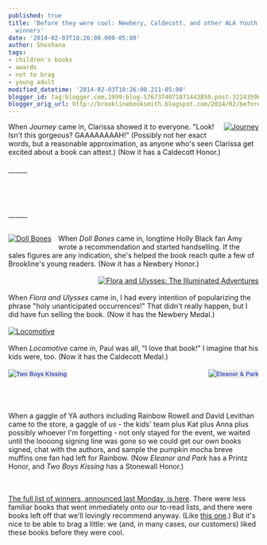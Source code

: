 ```yaml
---
published: true
title: 'Before they were cool: Newbery, Caldecott, and other ALA Youth Media Award
  winners'
date: '2014-02-03T10:26:00.000-05:00'
author: Shoshana
tags:
- children's books
- awards
- not to brag
- young adult
modified_datetime: '2014-02-03T10:26:00.211-05:00'
blogger_id: tag:blogger.com,1999:blog-5767374071871443859.post-3224359692512794914
blogger_orig_url: http://brooklinebooksmith.blogspot.com/2014/02/before-they-were-cool-newbery-caldecott.html
---
```


<a href="http://www.brooklinebooksmith-shop.com/book/v/9780763660536" style="clear: right; float: right; margin-bottom: 1em; margin-left: 1em;"><img src="http://images.booksense.com/images/books/536/660/FC9780763660536.JPG" title="Journey" /></a>When <i>Journey</i>&nbsp;came in, Clarissa showed it to everyone. "Look! Isn't this gorgeous? GAAAAAAAAH!" (Possibly not her exact words, but a reasonable approximation, as anyone who's seen Clarissa get excited about a book can attest.) (Now it has a Caldecott Honor.)<br /><br /><table id="aba-search-results-table"><tbody><tr><td valign="top"><div class="abaproduct-image"></div></td><td><div class="abaproduct-details"><div class="abaproduct-title"><h2>&nbsp;</h2></div></div></td></tr></tbody></table><br /><a href="http://www.brooklinebooksmith-shop.com/book/v/9781416963981" style="clear: left; float: left; margin-bottom: 1em; margin-right: 1em;"><img src="http://images.booksense.com/images/books/981/963/FC9781416963981.JPG" title="Doll Bones" /></a>When <i>Doll Bones</i>&nbsp;came in, longtime Holly Black fan Amy wrote a recommendation and started handselling. If the sales figures are any indication, she's helped the book reach quite a few of Brookline's young readers. (Now it has a Newbery Honor.)<br /><br /><a href="http://www.brooklinebooksmith-shop.com/book/v/9780763660406" style="clear: right; float: right; margin-bottom: 1em; margin-left: 1em;"><img src="http://images.booksense.com/images/books/406/660/FC9780763660406.JPG" title="Flora and Ulysses: The Illuminated Adventures" /></a><br /><br />When <i>Flora and Ulysses </i>came in, I had every intention of popularizing the phrase "holy unanticipated occurrences!" That didn't really happen, but I did have fun selling the book. (Now it has&nbsp;the Newbery Medal.)<br /><br /><a href="http://www.brooklinebooksmith-shop.com/book/v/9781416994152" style="clear: left; float: left; margin-bottom: 1em; margin-right: 1em;"><img src="http://images.booksense.com/images/books/152/994/FC9781416994152.JPG" title="Locomotive" /></a><br /><br />When <i>Locomotive</i>&nbsp;came in, Paul was all, "I love that book!" I imagine that his kids were, too. (Now it has the Caldecott Medal.)<br /><br /><a href="http://www.brooklinebooksmith-shop.com/book/v/9780307931900" style="background-color: #eeeeee; clear: left; color: #4b5cc3; float: left; font-family: 'Helvetica neue', Helvetica, Arial, Verdana, sans-serif; font-size: 12px; font-weight: bold; line-height: 18px; margin-bottom: 1em; margin-right: 1em; text-decoration: none;"><img src="http://images.booksense.com/images/books/900/931/FC9780307931900.JPG" style="border: 0px;" title="Two Boys Kissing" /></a><a href="http://www.brooklinebooksmith-shop.com/book/v/9781250012579" style="background-color: #eeeeee; clear: right; color: #4b5cc3; float: right; font-family: 'Helvetica neue', Helvetica, Arial, Verdana, sans-serif; font-size: 12px; font-weight: bold; line-height: 18px; margin-bottom: 1em; margin-left: 1em; text-align: center; text-decoration: none;"><img src="http://images.booksense.com/images/books/579/012/FC9781250012579.JPG" style="border: 0px;" title="Eleanor &amp; Park" /></a><br /><br /><br /><br /><br />When a gaggle of YA authors including Rainbow Rowell and David Levithan came to the store, a gaggle of <em>us</em>&nbsp;- the kids' team plus Kat plus Anna plus possibly whoever I'm forgetting - not only stayed for the event, we waited until the loooong signing line was gone so we could get our own books signed, chat with the authors, and sample the pumpkin mocha breve muffins one fan had left for Rainbow. (Now <em>Eleanor and Park</em> has a Printz Honor, and <em>Two Boys Kissing </em>has a Stonewall Honor.)<br /><div class="separator" style="clear: both; text-align: center;"></div><br /><br /><a href="http://www.ala.org/news/press-releases/2014/01/american-library-association-announces-2014-youth-media-award-winners">The full list of winners, announced last Monday, is here</a>. There were less familiar&nbsp;books that went immediately onto our to-read lists, and there were books left off that we'll lovingly recommend anyway. (Like <a href="http://www.brooklinebooksmith-shop.com/book/9780803738553">this one</a>.) But it's nice to be able to brag a little: we (and, in many cases, our customers) liked these books before they were cool.